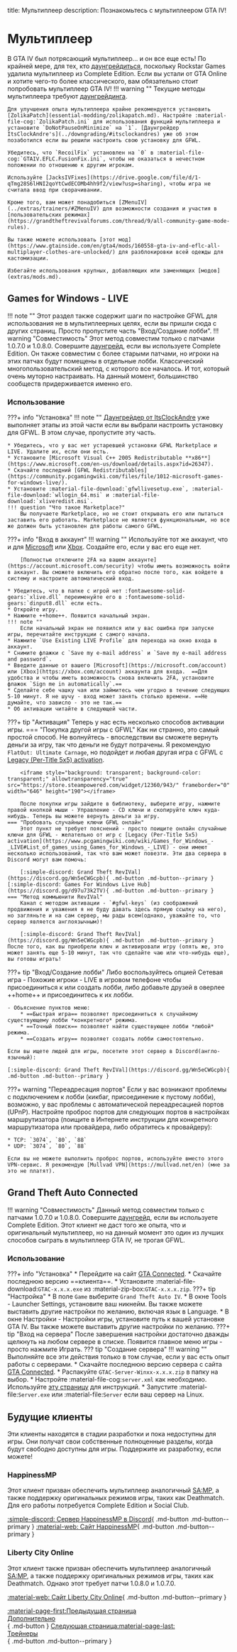 title: Мультиплеер
description: Познакомьтесь с мультиплеером GTA IV!

# Мультиплеер
В GTA IV был потрясающий мультиплеер... и он все еще есть! По крайней мере, для тех, кто [даунгрейдиться](downgrading.md), поскольку Rockstar Games удалила мультиплеер из Complete Edition. Если вы устали от GTA Online и хотите чего-то более классического, вам обязательно стоит попробовать мультиплеер GTA IV!
!!! warning ""
    Текущие методы мультиплеера требуют [даунгрейдинга](downgrading.md).

    Для улучшения опыта мультиплеера крайне рекомендуется установить [ZolikaPatch](essential-modding/zolikapatch.md). Настройте :material-file-cog:`ZolikaPatch.ini` для использования функций мультиплеера и установите `DoNotPauseOnMinimize` на `1`. [Даунгрейдер ItsClockAndre's](../downgrading/#itsclockandres) уже об этом позаботился если вы решили настроить свою установку для GFWL.

    Убедитесь, что `RecoilFix` установлен на `0` в :material-file-cog:`GTAIV.EFLC.FusionFix.ini`, чтобы не оказаться в нечестном положении по отношению к другим игрокам.

    Используйте [JacksIVFixes](https://drive.google.com/file/d/1-qTmg28S6lHNI2qoYtCwdECOMb4hh9f2/view?usp=sharing), чтобы игра не считала ввод при сворачивании.

    Кроме того, вам может понадобиться [ZMenuIV](../extras/trainers/#ZMenuIV) для возможности создания и участия в [пользовательских режимах](https://grandtheftrevivalforums.com/thread/9/all-community-game-mode-rules).

    Вы также можете использовать [этот мод](https://www.gtainside.com/en/gta4/mods/160558-gta-iv-and-eflc-all-multiplayer-clothes-are-unlocked/) для разблокировки всей одежды для кастомизации.

    Избегайте использования крупных, добавляющих или заменяющих [модов](extras/mods.md).

## Games for Windows - LIVE
!!! note ""
    Этот раздел также содержит шаги по настройке GFWL для использования не в мультиплеерных целях, если вы пришли сюда с других страниц. Просто пропустите часть "Вход/Создание лобби".
!!! warning "Совместимость"
    Этот метод совместим только с патчами 1.0.7.0 и 1.0.8.0. Совершите [даунгрейд](downgrading.md), если вы используете Complete Edition. Он также совместим с более старыми патчами, но игроки на этих патчах будут помещены в отдельные лобби.
Классический многопользовательский метод, с которого все началось. И тот, который очень муторно настраивать. На данный момент, большинство сообществ придерживается именно его.

### Использование
???+ info "Установка"
    !!! note ""
        [Даунгрейдер от ItsClockAndre](../downgrading/#itsclockandre) уже выполняет этапы из этой части если вы выбрали настроить установку для GFWL. В этом случае, пропустите эту часть.

    * Убедитесь, что у вас нет устаревшей установки GFWL Marketplace и LIVE. Удалите их, если они есть.
    * Установите [Microsoft Visual C++ 2005 Redistributable **x86**](https://www.microsoft.com/en-us/download/details.aspx?id=26347).
    * Скачайте последний [GFWL Redistributables](https://community.pcgamingwiki.com/files/file/1012-microsoft-games-for-windows-live/).
    * Установите :material-file-download:`gfwllivesetup.exe`, :material-file-download:`wllogin_64.msi` и :material-file-download:`xliveredist.msi`.
    !!! question "Что такое Marketplace?"
        Вы получаете Marketplace, но не стоит открывать его или пытаться заставить его работать. Marketplace не является функциональным, но все же должен быть установлен для работы самого GFWL.
???+ info "Вход в аккаунт"
    !!! warning ""
        Используйте тот же аккаунт, что и для [Microsoft](https://microsoft.com/account) или [Xbox](https://xbox.com/account). Создайте его, если у вас его еще нет.

        [Полностью отключите 2FA на вашем аккаунте](https://account.microsoft.com/security) чтобы иметь возможность войти в аккаунт. Вы сможете включить его обратно после того, как войдете в систему и настроите автоматический вход.

    * Убедитесь, что в папке с игрой нет :fontawesome-solid-gears:`xlive.dll` переименуйте его в :fontawesome-solid-gears:`dinput8.dll` если есть.
    * Откройте игру.
    * Нажмите ++home++. Появится начальный экран.
    !!! note ""
        Если начальный экран не появился или у вас ошибка при запуске игры, перечитайте инструкции с самого начала.
    * Нажмите `Use Existing LIVE Profile` для перехода на окно входа в аккаунт.
    * Снимите флажки с `Save my e-mail address` и `Save my e-mail address and password`.
    * Введите данные от вашего [Microsoft](https://microsoft.com/account) или [Xbox](https://xbox.com/account) аккаунта для входа.  ==Для удобства и чтобы иметь возможность снова включить 2FA, установите флажок `Sign me in automatically`.==
    * Сделайте себе чашку чая или займитесь чем угодно в течение следующих 5-10 минут. Я не шучу - вход может занять столько времени. ==Не думайте, что зависло - это не так.==
    * Об активации читайте в следующей части.
???+ tip "Активация"
    Теперь у нас есть несколько способов активации игры.
    === "Покупка другой игры с GFWL"
        Как ни странно, это самый простой способ. Не волнуйтесь - впоследствии вы сможете вернуть деньги за игру, так что деньги не будут потрачены. Я рекомендую `FlatOut: Ultimate Carnage`, но подойдет и любая другая игра с GFWL с [Legacy (Per-Title 5x5) activation](https://www.pcgamingwiki.com/wiki/Games_for_Windows_-_LIVE#List_of_games_using_Games_for_Windows_-_LIVE).

        <iframe style="background: transparent; background-color: transparent;" allowtransparency="true" src="https://store.steampowered.com/widget/12360/943/" frameborder="0" width="646" height="190"></iframe>

        После покупки игры зайдите в библиотеку, выберите игру, нажмите правой кнопкой мыши - Управление - CD ключи и скопируйте ключ куда-нибудь. Теперь вы можете вернуть деньги за игру.
    === "Пробовать случайные ключи GFWL онлайн"
        Этот пункт не требует пояснений - просто поищите онлайн случайные ключи для GFWL - желательно от игр с [Legacy (Per-Title 5x5) activation](https://www.pcgamingwiki.com/wiki/Games_for_Windows_-_LIVE#List_of_games_using_Games_for_Windows_-_LIVE) - они имеют несколько использований, так что вам может повезти. Эти два сервера в Discord могут вам помочь:

        [:simple-discord: Grand Theft RevIVal](https://discord.gg/Wn5eCWGcpb){ .md-button .md-button--primary } [:simple-discord: Games For Windows Live Hub](https://discord.gg/d97u73k2TV){ .md-button .md-button--primary }
    === "Метод коммьюнити RevIVal"
        Канал с методом активации - `#gfwl-keys` (из соображений продвижения и уважения я не буду давать здесь прямую ссылку на него), но загляньте и на сам сервер, мы рады всем(однако, уважайте то, что сервер является англоязычным)!

        [:simple-discord: Grand Theft RevIVal](https://discord.gg/Wn5eCWGcpb){ .md-button .md-button--primary }
    После того, как вы приобрели ключ и активировали игру (опять же, это может занять еще 5-10 минут, так что сделайте чаю или что-нибудь еще), вы готовы играть!
???+ tip "Вход/Создание лобби"
    Либо воспользуйтесь опцией Сетевая игра - Похожие игроки - LIVE в игровом телефоне чтобы присоединиться к или создать лобби, либо добавьте друзей в оверлее ++home++ и присоединитесь к их лобби.

    - Обьяснение пунктов меню:
        * ==Быстрая игра== позволяет присоединиться к случайному существующему лобби *конкретного* режима.
        * ==Точный поиск== позволяет найти существующее лобби *любой* режима.
        * ==Создать игру== позволяет создать лобби самостоятельно.
    
    Если вы ищете людей для игры, посетите этот сервер в Discord(англо-язычный):

    [:simple-discord: Grand Theft RevIVal](https://discord.gg/Wn5eCWGcpb){ .md-button .md-button--primary }
???+ warning "Переадресация портов"
    Если у вас возникают проблемы с подключением к лобби (кикбаг, присоединение к пустому лобби), возможно, у вас проблемы с автоматической переадресацией портов (UPnP). Настройте проброс портов для следующих портов в настройках маршрутизатора (поищите в Интернете инструкции для конкретного маршрутизатора или провайдера, либо обратитесь к провайдеру):

    * TCP: `3074`, `80`, `88`
    * UDP: `3074`, `80`, `88`

    Если вы не можете выполнить проброс портов, используйте вместо этого VPN-сервис. Я рекомендую [Mullvad VPN](https://mullvad.net/en) (мне за это не платят).
## Grand Theft Auto Connected
!!! warning "Совместимость"
    Данный метод совместим только с патчами 1.0.7.0 и 1.0.8.0. Совершите [даунгрейд](downgrading.md), если вы используете Complete Edition.
Этот клиент не даст того же опыта, что и оригинальный мультиплеер, но на данный момент это один из лучших способов сыграть в мультиплеер GTA IV, не трогая GFWL.
### Использование
???+ info "Установка"
    * Перейдите на сайт [GTA Connected](https://gtaconnected.com/downloads/).
    * Скачайте последнюю версию ==клиента==.
    * Установите :material-file-download:`GTAC-x.x.x.exe` из :material-zip-box:`GTAC-x.x.x.zip`.
???+ tip "Настройка"
    * В поле `Game` выберите `Grand Theft Auto IV`.
    * В окне Tools - Launcher Settings, установите ваш никнейм. Вы также можете выставить другие настройки по желанию, включая язык в Language.
    * В окне Настройки - Настройки игры, установите путь к вашей установке GTA IV. Вы также можете выставить другие настройки по желанию.
???+ tip "Вход на сервера"
    После завершения настройки достаточно дважды щелкнуть на любом сервере в списке. Появится главное меню игры - просто нажмите Играть.
??? tip "Создание сервера"
    !!! warning ""
        Выполняйте все эти действия только в том случае, если у вас есть опыт работы с серверами.
    * Скачайте последнюю версию сервера с сайта [GTA Connected](https://gtaconnected.com/downloads/).
    * Распакуйте `GTAC-Server-Winxx-x.x.x.zip` в папку на выбор.
    * Настройте :material-file-cog:`server.xml` как необходимо. Используйте [эту страницу](https://wiki.gtaconnected.com/ServerConfiguration) для инструкций.
    * Запустите :material-file:`Server.exe` или :material-file:`Server` если ваш сервер на Linux.

## Будущие клиенты
Эти клиенты находятся в стадии разработки и пока недоступны для игры. Они получат свои собственные полноценные разделы, когда будут свободно доступны для игры. Поддержите их разработку, если можете!
### HappinessMP
Этот клиент призван обеспечить мультиплеер аналогичный [SA:MP](https://www.sa-mp.com/), а также поддержку оригинальных режимов игры, таких как Deathmatch. Для его работы потребуется Complete Edition и Social Club.

[:simple-discord: Сервер HappinessMP в Discord](https://discord.gg/U6w3Yu8jkt){ .md-button .md-button--primary } [:material-web: Сайт HappinessMP](https://happinessmp.net/){ .md-button .md-button--primary }

### Liberty City Online
Этот клиент также призван обеспечить мультиплеер аналогичный [SA:MP](https://www.sa-mp.com/), а также поддержку оригинальных режимов игры, таких как Deathmatch. Однако этот требует патчи 1.0.8.0 и 1.0.7.0.

[:material-web: Сайт Liberty City Online](https://lc-online.net/){ .md-button .md-button--primary }

[:material-page-first:Предыдущая страница <br>Дополнительно</br>](extras/index.md){ .md-button } [Следующая страница:material-page-last: <br>Трейнеры</br>](extras/trainers.md){ .md-button .md-button--primary }